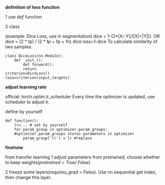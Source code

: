 **definition of loss function**

1 use _def_ function

2 class

  (example: Dice Loss, use in segmentation)
  dice = 1-(2*|X∩Y|/(|X|+|Y|)). OR dice = (2 * tp) / (2 * tp + fp + fn)
  dice loss=1-dice
  To calculate similarity of two samples.
  ```
  class DiceLoss(nn.Module):
      def _init_():
          def forward():
          return
  criterion=DiceLoss()
  loss=criterion(input,targets)
  ```
**adjust learning rate**

  official: torch.optim.lr_scheduler
  Every time the optimizer is updated, use scheduler to adjust lr.
  
  define by yourself
  ```
  def function():
      lr=... # set by yourself
      for param_group in optimizer.param_groups:
      #optimizer.param_groups stores parameters in optimizer
          param_group['lr'] = lr #replace
  ```
**finetune**

  from transfer learning
  1 adjust parameters from pretrained, choose whether to keep weights(_pretrained = True/ False_)
  
  2 freeze some layers(_requires_grad = False_). Use nn.sequential get index, then change this layer.
